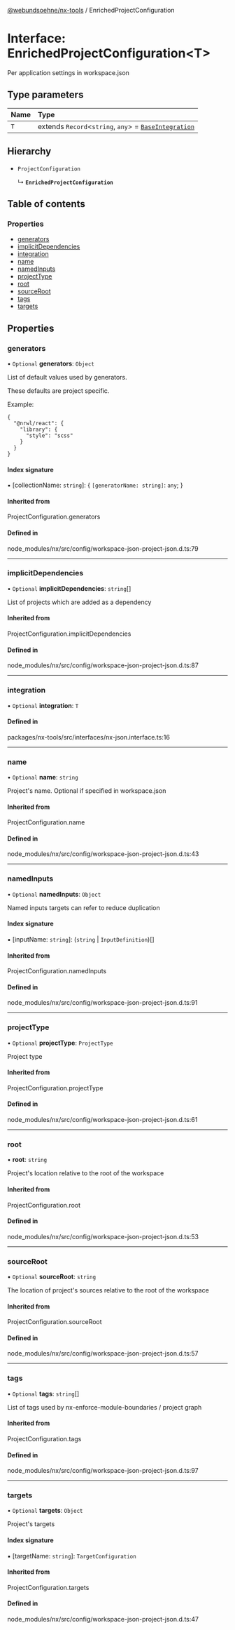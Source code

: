 [@webundsoehne/nx-tools](../README.md) / EnrichedProjectConfiguration

# Interface: EnrichedProjectConfiguration<T\>

Per application settings in workspace.json

## Type parameters

| Name | Type |
| :------ | :------ |
| `T` | extends `Record`<`string`, `any`\> = [`BaseIntegration`](../README.md#baseintegration) |

## Hierarchy

- `ProjectConfiguration`

  ↳ **`EnrichedProjectConfiguration`**

## Table of contents

### Properties

- [generators](EnrichedProjectConfiguration.md#generators)
- [implicitDependencies](EnrichedProjectConfiguration.md#implicitdependencies)
- [integration](EnrichedProjectConfiguration.md#integration)
- [name](EnrichedProjectConfiguration.md#name)
- [namedInputs](EnrichedProjectConfiguration.md#namedinputs)
- [projectType](EnrichedProjectConfiguration.md#projecttype)
- [root](EnrichedProjectConfiguration.md#root)
- [sourceRoot](EnrichedProjectConfiguration.md#sourceroot)
- [tags](EnrichedProjectConfiguration.md#tags)
- [targets](EnrichedProjectConfiguration.md#targets)

## Properties

### generators

• `Optional` **generators**: `Object`

List of default values used by generators.

These defaults are project specific.

Example:

```
{
  "@nrwl/react": {
    "library": {
      "style": "scss"
    }
  }
}
```

#### Index signature

▪ [collectionName: `string`]: { `[generatorName: string]`: `any`;  }

#### Inherited from

ProjectConfiguration.generators

#### Defined in

node_modules/nx/src/config/workspace-json-project-json.d.ts:79

___

### implicitDependencies

• `Optional` **implicitDependencies**: `string`[]

List of projects which are added as a dependency

#### Inherited from

ProjectConfiguration.implicitDependencies

#### Defined in

node_modules/nx/src/config/workspace-json-project-json.d.ts:87

___

### integration

• `Optional` **integration**: `T`

#### Defined in

packages/nx-tools/src/interfaces/nx-json.interface.ts:16

___

### name

• `Optional` **name**: `string`

Project's name. Optional if specified in workspace.json

#### Inherited from

ProjectConfiguration.name

#### Defined in

node_modules/nx/src/config/workspace-json-project-json.d.ts:43

___

### namedInputs

• `Optional` **namedInputs**: `Object`

Named inputs targets can refer to reduce duplication

#### Index signature

▪ [inputName: `string`]: (`string` \| `InputDefinition`)[]

#### Inherited from

ProjectConfiguration.namedInputs

#### Defined in

node_modules/nx/src/config/workspace-json-project-json.d.ts:91

___

### projectType

• `Optional` **projectType**: `ProjectType`

Project type

#### Inherited from

ProjectConfiguration.projectType

#### Defined in

node_modules/nx/src/config/workspace-json-project-json.d.ts:61

___

### root

• **root**: `string`

Project's location relative to the root of the workspace

#### Inherited from

ProjectConfiguration.root

#### Defined in

node_modules/nx/src/config/workspace-json-project-json.d.ts:53

___

### sourceRoot

• `Optional` **sourceRoot**: `string`

The location of project's sources relative to the root of the workspace

#### Inherited from

ProjectConfiguration.sourceRoot

#### Defined in

node_modules/nx/src/config/workspace-json-project-json.d.ts:57

___

### tags

• `Optional` **tags**: `string`[]

List of tags used by nx-enforce-module-boundaries / project graph

#### Inherited from

ProjectConfiguration.tags

#### Defined in

node_modules/nx/src/config/workspace-json-project-json.d.ts:97

___

### targets

• `Optional` **targets**: `Object`

Project's targets

#### Index signature

▪ [targetName: `string`]: `TargetConfiguration`

#### Inherited from

ProjectConfiguration.targets

#### Defined in

node_modules/nx/src/config/workspace-json-project-json.d.ts:47
